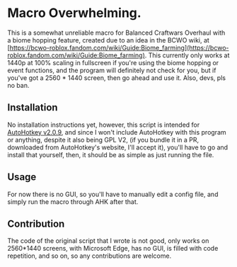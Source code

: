 # Macro Overwhelming.
This is a somewhat unreliable macro for Balanced Craftwars Overhaul with a biome hopping feature, created due to an idea in the BCWO wiki, at [https://bcwo-roblox.fandom.com/wiki/Guide:Biome_farming](https://bcwo-roblox.fandom.com/wiki/Guide:Biome_farming).
This currently only works at 1440p at 100% scaling in fullscreen if you're using the biome hopping or event functions, and the program will definitely not check for you, but if you've got a 2560 * 1440 screen, then go ahead and use it. Also, devs, pls no ban.

## Installation
No installation instructions yet, however, this script is intended for [AutoHotkey v2.0.9](https://www.autohotkey.com/v2/), and since I won't include AutoHotkey with this program or anything, despite it also being GPL V2, (if you bundle it in a PR, downloaded from AutoHotkey's website, I'll accept it), you'll have to go and install that yourself, then, it should be as simple as just running the file.

## Usage
For now there is no GUI, so you'll have to manually edit a config file, and simply run the macro through AHK after that.

## Contribution
The code of the original script that I wrote is not good, only works on 2560*1440 screens, with Microsoft Edge, has no GUI, is filled with code repetition, and so on, so any contributions are welcome.
